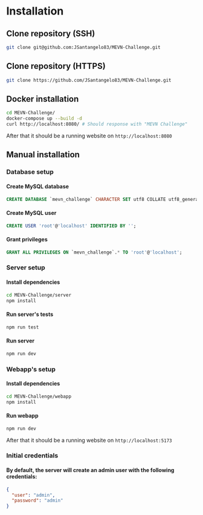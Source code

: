# Installation

## Clone repository (SSH)

```bash
git clone git@github.com:JSantangelo83/MEVN-Challenge.git
```

## Clone repository (HTTPS)

```bash
git clone https://github.com/JSantangelo83/MEVN-Challenge.git
```
## Docker installation

```bash
cd MEVN-Challenge/
docker-compose up --build -d
curl http://localhost:8080/ # Should response with "MEVN Challenge"
```
After that it should be a running website on `http://localhost:8080`

## Manual installation

### Database setup

#### Create MySQL database

```sql
CREATE DATABASE `mevn_challenge` CHARACTER SET utf8 COLLATE utf8_general_ci;
```

#### Create MySQL user

```sql
CREATE USER 'root'@'localhost' IDENTIFIED BY '';
```

#### Grant privileges

```sql
GRANT ALL PRIVILEGES ON `mevn_challenge`.* TO 'root'@'localhost';
```

### Server setup

#### Install dependencies

```bash
cd MEVN-Challenge/server
npm install
```

#### Run server's tests

```bash
npm run test
```

#### Run server

```bash
npm run dev
```
### Webapp's setup
#### Install dependencies
```bash
cd MEVN-Challenge/webapp
npm install
```
#### Run webapp
```bash
npm run dev
```
After that it should be a running website on `http://localhost:5173`

### Initial credentials

#### By default, the server will create an admin user with the following credentials:

```json
{
  "user": "admin",
  "password": "admin"
}
```
